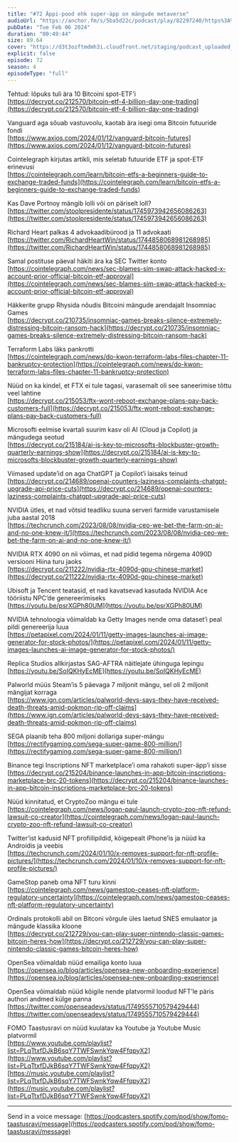 ```yaml
---
title: "#72 Äppi-pood ehk super-äpp on mängude metaverse"
audioUrl: "https://anchor.fm/s/5ba5d22c/podcast/play/82297240/https%3A%2F%2Fd3ctxlq1ktw2nl.cloudfront.net%2Fstaging%2F2024-1-6%2F7b506037-910f-4824-347e-526705fde84a.m4a"
pubDate: "Tue Feb 06 2024"
duration: "00:49:44"
size: 89.64 
cover: "https://d3t3ozftmdmh3i.cloudfront.net/staging/podcast_uploaded_episode/15275939/15275939-1707219531983-48515c636158c.jpg"
explicit: false
episode: 72
season: 4
episodeType: "full"
---
```


Tehtud: lõpuks tuli ära 10 Bitcoini spot-ETF’i  
[https://decrypt.co/212570/bitcoin-etf-4-billion-day-one-trading](https://decrypt.co/212570/bitcoin-etf-4-billion-day-one-trading)  
  
Vanguard aga sõuab vastuvoolu, kaotab ära isegi oma Bitcoin futuuride fondi  
[https://www.axios.com/2024/01/12/vanguard-bitcoin-futures](https://www.axios.com/2024/01/12/vanguard-bitcoin-futures)  
  
Cointelegraph kirjutas artikli, mis seletab futuuride ETF ja spot-ETF erinevusi  
[https://cointelegraph.com/learn/bitcoin-etfs-a-beginners-guide-to-exchange-traded-funds](https://cointelegraph.com/learn/bitcoin-etfs-a-beginners-guide-to-exchange-traded-funds)  
  
Kas Dave Portnoy mängib lolli või on päriselt loll?   
[https://twitter.com/stoolpresidente/status/1745973942656086263](https://twitter.com/stoolpresidente/status/1745973942656086263)  
  
Richard Heart palkas 4 advokaadibürood ja 11 advokaati  
[https://twitter.com/RichardHeartWin/status/1744858068981268985](https://twitter.com/RichardHeartWin/status/1744858068981268985)  
  
Samal postituse päeval häkiti ära ka SEC Twitter konto  
[https://cointelegraph.com/news/sec-blames-sim-swap-attack-hacked-x-account-prior-official-bitcoin-etf-approval](https://cointelegraph.com/news/sec-blames-sim-swap-attack-hacked-x-account-prior-official-bitcoin-etf-approval)  
  
Häkkerite grupp Rhysida nõudis Bitcoini mängude arendajalt Insomniac Games  
[https://decrypt.co/210735/insomniac-games-breaks-silence-extremely-distressing-bitcoin-ransom-hack](https://decrypt.co/210735/insomniac-games-breaks-silence-extremely-distressing-bitcoin-ransom-hack)  
  
Terraform Labs läks pankrotti  
[https://cointelegraph.com/news/do-kwon-terraform-labs-files-chapter-11-bankruptcy-protection](https://cointelegraph.com/news/do-kwon-terraform-labs-files-chapter-11-bankruptcy-protection)  
  
Nüüd on ka kindel, et FTX ei tule tagasi, varasemalt oli see saneerimise tõttu veel lahtine  
[https://decrypt.co/215053/ftx-wont-reboot-exchange-plans-pay-back-customers-full](https://decrypt.co/215053/ftx-wont-reboot-exchange-plans-pay-back-customers-full)  
  
Microsofti eelmise kvartali suurim kasv oli AI (Cloud ja Copilot) ja mängudega seotud  
[https://decrypt.co/215184/ai-is-key-to-microsofts-blockbuster-growth-quarterly-earnings-show](https://decrypt.co/215184/ai-is-key-to-microsofts-blockbuster-growth-quarterly-earnings-show)  
  
Viimased update’id on aga ChatGPT ja Copilot’i laisaks teinud  
[https://decrypt.co/214689/openai-counters-laziness-complaints-chatgpt-upgrade-api-price-cuts](https://decrypt.co/214689/openai-counters-laziness-complaints-chatgpt-upgrade-api-price-cuts)  
  
NVIDIA ütles, et nad võtsid teadliku suuna serveri farmide varustamisele juba aastal 2018  
[https://techcrunch.com/2023/08/08/nvidia-ceo-we-bet-the-farm-on-ai-and-no-one-knew-it/](https://techcrunch.com/2023/08/08/nvidia-ceo-we-bet-the-farm-on-ai-and-no-one-knew-it/)  
  
NVIDIA RTX 4090 on nii võimas, et nad pidid tegema nõrgema 4090D versiooni Hiina turu jaoks  
[https://decrypt.co/211222/nvidia-rtx-4090d-gpu-chinese-market](https://decrypt.co/211222/nvidia-rtx-4090d-gpu-chinese-market)  
  
Ubisoft ja Tencent teatasid, et nad kavatsevad kasutada NVIDIA Ace tööriistu NPC’de genereerimiseks  
[https://youtu.be/psrXGPh80UM](https://youtu.be/psrXGPh80UM)  
  
NVIDIA tehnoloogia võimaldab ka Getty Images nende oma dataset’i peal pildi genereerija luua  
[https://petapixel.com/2024/01/11/getty-images-launches-ai-image-generator-for-stock-photos/](https://petapixel.com/2024/01/11/getty-images-launches-ai-image-generator-for-stock-photos/)  
  
Replica Studios allkirjastas SAG-AFTRA näitlejate ühinguga lepingu  
[https://youtu.be/SoIQKHyEcME](https://youtu.be/SoIQKHyEcME)  
  
Palworld müüs Steam’is 5 päevaga 7 miljonit mängu, sel oli 2 miljonit mängijat korraga  
[https://www.ign.com/articles/palworld-devs-says-they-have-received-death-threats-amid-pokmon-rip-off-claims](https://www.ign.com/articles/palworld-devs-says-they-have-received-death-threats-amid-pokmon-rip-off-claims)  
  
SEGA plaanib teha 800 miljoni dollariga super-mängu  
[https://rectifygaming.com/sega-super-game-800-million/](https://rectifygaming.com/sega-super-game-800-million/)  
  
Binance tegi Inscriptions NFT marketplace’i oma rahakoti super-äpp’i sisse  
[https://decrypt.co/215204/binance-launches-in-app-bitcoin-inscriptions-marketplace-brc-20-tokens](https://decrypt.co/215204/binance-launches-in-app-bitcoin-inscriptions-marketplace-brc-20-tokens)  
  
Nüüd kinnitatud, et CryptoZoo mängu ei tule  
[https://cointelegraph.com/news/logan-paul-launch-crypto-zoo-nft-refund-lawsuit-co-creator](https://cointelegraph.com/news/logan-paul-launch-crypto-zoo-nft-refund-lawsuit-co-creator)  
  
Twitter’ist kadusid NFT profiilipildid, kõigepealt iPhone’is ja nüüd ka Androidis ja veebis  
[https://techcrunch.com/2024/01/10/x-removes-support-for-nft-profile-pictures/](https://techcrunch.com/2024/01/10/x-removes-support-for-nft-profile-pictures/)  
  
GameStop paneb oma NFT turu kinni  
[https://cointelegraph.com/news/gamestop-ceases-nft-platform-regulatory-uncertainty](https://cointelegraph.com/news/gamestop-ceases-nft-platform-regulatory-uncertainty)  
  
Ordinals protokolli abil on Bitconi võrgule üles laetud SNES emulaator ja mängude klassika kloone  
[https://decrypt.co/212729/you-can-play-super-nintendo-classic-games-bitcoin-heres-how](https://decrypt.co/212729/you-can-play-super-nintendo-classic-games-bitcoin-heres-how)  
  
OpenSea võimaldab nüüd emailiga konto luua  
[https://opensea.io/blog/articles/opensea-new-onboarding-experience](https://opensea.io/blog/articles/opensea-new-onboarding-experience)  
  
OpenSea võimaldab nüüd kõigile nende platvormil loodud NFT’le päris authori andmed külge panna  
[https://twitter.com/openseadevs/status/1749555710579429444](https://twitter.com/openseadevs/status/1749555710579429444)  
  
FOMO Taastusravi on nüüd kuulatav ka Youtube ja Youtube Music platvormil  
[https://www.youtube.com/playlist?list=PLqTtxfDJkB6sqY7TWFSwnkYqw4FfqpyX2](https://www.youtube.com/playlist?list=PLqTtxfDJkB6sqY7TWFSwnkYqw4FfqpyX2)  
[https://music.youtube.com/playlist?list=PLqTtxfDJkB6sqY7TWFSwnkYqw4FfqpyX2](https://music.youtube.com/playlist?list=PLqTtxfDJkB6sqY7TWFSwnkYqw4FfqpyX2)  
  
---   
  
Send in a voice message: [https://podcasters.spotify.com/pod/show/fomo-taastusravi/message](https://podcasters.spotify.com/pod/show/fomo-taastusravi/message)